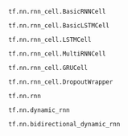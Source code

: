 `tf.nn.rnn_cell.BasicRNNCell`

`tf.nn.rnn_cell.BasicLSTMCell`

`tf.nn.rnn_cell.LSTMCell`

`tf.nn.rnn_cell.MultiRNNCell`

`tf.nn.rnn_cell.GRUCell`

`tf.nn.rnn_cell.DropoutWrapper`



`tf.nn.rnn`

`tf.nn.dynamic_rnn`

`tf.nn.bidirectional_dynamic_rnn`





















